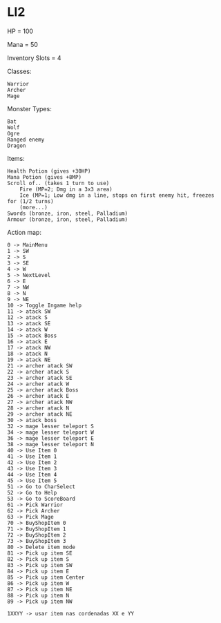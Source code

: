 # LI2

HP = 100

Mana = 50

Inventory Slots = 4

Classes:

	Warrior
	Archer
	Mage


Monster Types:

	Bat
	Wolf
	Ogre
	Ranged enemy
	Dragon


Items:
	
	Health Potion (gives +30HP)
	Mana Potion (gives +8MP)
	Scroll of.. (takes 1 turn to use)
		Fire (MP=2; Dmg in a 3x3 area)
		Ice (MP=1; Low dmg in a line, stops on first enemy hit, freezes for (1/2 turns)
		(more...)
	Swords (bronze, iron, steel, Palladium)
	Armour (bronze, iron, steel, Palladium)

Action map:

	0 -> MainMenu
	1 -> SW
	2 -> S
	3 -> SE
	4 -> W
	5 -> NextLevel
	6 -> E
	7 -> NW
	8 -> N
	9 -> NE
	10 -> Toggle Ingame help
	11 -> atack SW
	12 -> atack S
	13 -> atack SE
	14 -> atack W
	15 -> atack Boss
	16 -> atack E
	17 -> atack NW
	18 -> atack N
	19 -> atack NE
	21 -> archer atack SW
	22 -> archer atack S
	23 -> archer atack SE
	24 -> archer atack W
	25 -> archer atack Boss
	26 -> archer atack E
	27 -> archer atack NW
	28 -> archer atack N
	29 -> archer atack NE
	30 -> atack boss
	32 -> mage lesser teleport S
	34 -> mage lesser teleport W
	36 -> mage lesser teleport E
	38 -> mage lesser teleport N
	40 -> Use Item 0
	41 -> Use Item 1
	42 -> Use Item 2
	43 -> Use Item 3
	44 -> Use Item 4
	45 -> Use Item 5
	51 -> Go to CharSelect
	52 -> Go to Help
	53 -> Go to ScoreBoard
	61 -> Pick Warrior
	62 -> Pick Archer
	63 -> Pick Mage
	70 -> BuyShopItem 0
	71 -> BuyShopItem 1
	72 -> BuyShopItem 2
	73 -> BuyShopItem 3
	80 -> Delete item mode
	81 -> Pick up item SE
	82 -> Pick up item S
	83 -> Pick up item SW
	84 -> Pick up item E
	85 -> Pick up item Center
	86 -> Pick up item W
	87 -> Pick up item NE
	88 -> Pick up item N
	89 -> Pick up item NW

	1XXYY -> usar item nas cordenadas XX e YY
